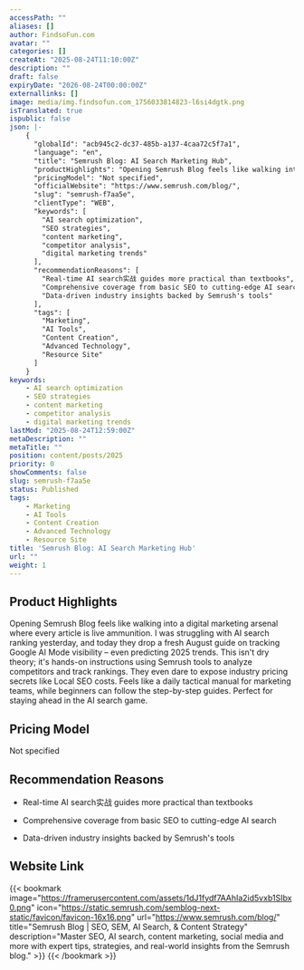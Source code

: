 ```yaml
---
accessPath: ""
aliases: []
author: FindsoFun.com
avatar: ""
categories: []
createAt: "2025-08-24T11:10:00Z"
description: ""
draft: false
expiryDate: "2026-08-24T00:00:00Z"
externallinks: []
image: media/img.findsofun.com_1756033814823-l6si4dgtk.png
isTranslated: true
ispublic: false
json: |-
    {
      "globalId": "acb945c2-dc37-485b-a137-4caa72c5f7a1",
      "language": "en",
      "title": "Semrush Blog: AI Search Marketing Hub",
      "productHighlights": "Opening Semrush Blog feels like walking into a digital marketing arsenal where every article is live ammunition. I was struggling with AI search ranking yesterday, and today they drop a fresh August guide on tracking Google AI Mode visibility – even predicting 2025 trends. This isn't dry theory; it's hands-on instructions using Semrush tools to analyze competitors and track rankings. They even dare to expose industry pricing secrets like Local SEO costs. Feels like a daily tactical manual for marketing teams, while beginners can follow the step-by-step guides. Perfect for staying ahead in the AI search game.",
      "pricingModel": "Not specified",
      "officialWebsite": "https://www.semrush.com/blog/",
      "slug": "semrush-f7aa5e",
      "clientType": "WEB",
      "keywords": [
        "AI search optimization",
        "SEO strategies",
        "content marketing",
        "competitor analysis",
        "digital marketing trends"
      ],
      "recommendationReasons": [
        "Real-time AI search实战 guides more practical than textbooks",
        "Comprehensive coverage from basic SEO to cutting-edge AI search",
        "Data-driven industry insights backed by Semrush's tools"
      ],
      "tags": [
        "Marketing",
        "AI Tools",
        "Content Creation",
        "Advanced Technology",
        "Resource Site"
      ]
    }
keywords:
    - AI search optimization
    - SEO strategies
    - content marketing
    - competitor analysis
    - digital marketing trends
lastMod: "2025-08-24T12:59:00Z"
metaDescription: ""
metaTitle: ""
position: content/posts/2025
priority: 0
showComments: false
slug: semrush-f7aa5e
status: Published
tags:
    - Marketing
    - AI Tools
    - Content Creation
    - Advanced Technology
    - Resource Site
title: 'Semrush Blog: AI Search Marketing Hub'
url: ""
weight: 1
---
```

## Product Highlights
Opening Semrush Blog feels like walking into a digital marketing arsenal where every article is live ammunition. I was struggling with AI search ranking yesterday, and today they drop a fresh August guide on tracking Google AI Mode visibility – even predicting 2025 trends. This isn't dry theory; it's hands-on instructions using Semrush tools to analyze competitors and track rankings. They even dare to expose industry pricing secrets like Local SEO costs. Feels like a daily tactical manual for marketing teams, while beginners can follow the step-by-step guides. Perfect for staying ahead in the AI search game.

## Pricing Model
<!--more-->Not specified

## Recommendation Reasons
- Real-time AI search实战 guides more practical than textbooks

- Comprehensive coverage from basic SEO to cutting-edge AI search

- Data-driven industry insights backed by Semrush's tools

## Website Link
{{< bookmark image="https://framerusercontent.com/assets/1dJ1fydf7AAhIa2id5vxb1SIbx0.png" icon="https://static.semrush.com/semblog-next-static/favicon/favicon-16x16.png" url="https://www.semrush.com/blog/" title="Semrush Blog | SEO, SEM, AI Search, & Content Strategy" description="Master SEO, AI search, content marketing, social media and more with expert tips, strategies, and real-world insights from the Semrush blog." >}}
{{< /bookmark >}}

